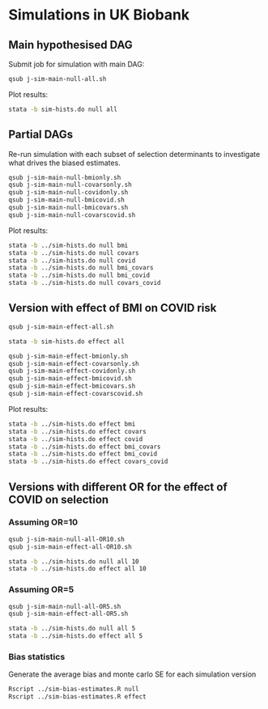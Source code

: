 
# Simulations in UK Biobank



## Main hypothesised DAG


Submit job for simulation with main DAG:

```bash
qsub j-sim-main-null-all.sh
```

Plot results:

```bash
stata -b sim-hists.do null all
```


## Partial DAGs

Re-run simulation with each subset of selection determinants to investigate what drives the biased estimates.

```bash
qsub j-sim-main-null-bmionly.sh
qsub j-sim-main-null-covarsonly.sh 
qsub j-sim-main-null-covidonly.sh 
qsub j-sim-main-null-bmicovid.sh 
qsub j-sim-main-null-bmicovars.sh 
qsub j-sim-main-null-covarscovid.sh 
```

Plot results:

```bash
stata -b ../sim-hists.do null bmi
stata -b ../sim-hists.do null covars
stata -b ../sim-hists.do null covid
stata -b ../sim-hists.do null bmi_covars
stata -b ../sim-hists.do null bmi_covid
stata -b ../sim-hists.do null covars_covid
```


## Version with effect of BMI on COVID risk

```bash
qsub j-sim-main-effect-all.sh
```

```bash
stata -b sim-hists.do effect all
```

```bash
qsub j-sim-main-effect-bmionly.sh
qsub j-sim-main-effect-covarsonly.sh
qsub j-sim-main-effect-covidonly.sh
qsub j-sim-main-effect-bmicovid.sh
qsub j-sim-main-effect-bmicovars.sh 
qsub j-sim-main-effect-covarscovid.sh 
```

Plot results:

```bash
stata -b ../sim-hists.do effect bmi
stata -b ../sim-hists.do effect covars
stata -b ../sim-hists.do effect covid
stata -b ../sim-hists.do effect bmi_covars
stata -b ../sim-hists.do effect bmi_covid
stata -b ../sim-hists.do effect covars_covid
```




## Versions with different OR for the effect of COVID on selection

### Assuming OR=10

```bash
qsub j-sim-main-null-all-OR10.sh
qsub j-sim-main-effect-all-OR10.sh
```

```bash
stata -b ../sim-hists.do null all 10
stata -b ../sim-hists.do effect all 10
```

### Assuming OR=5

```bash
qsub j-sim-main-null-all-OR5.sh
qsub j-sim-main-effect-all-OR5.sh
```

```bash
stata -b ../sim-hists.do null all 5
stata -b ../sim-hists.do effect all 5
```



###
### Bias statistics


Generate the average bias and monte carlo SE for each simulation version

```bash
Rscript ../sim-bias-estimates.R null
Rscript ../sim-bias-estimates.R effect
```
